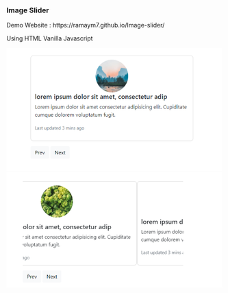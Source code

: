 <h3>Image Slider</h3>
Demo Website : https://ramaym7.github.io/Image-slider/
<p>Using HTML Vanilla Javascript</p>
<img class="img-post" src="images/Capture1.PNG" alt="">
<br>
<img class="img-post" src="images/Capture.PNG" alt="">
